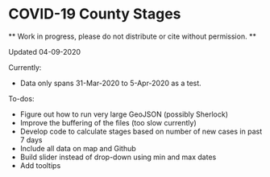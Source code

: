 # COVID-19 County Stages

** Work in progress, please do not distribute or cite without permission. **

Updated 04-09-2020

Currently:
* Data only spans 31-Mar-2020 to 5-Apr-2020 as a test.

To-dos:
* Figure out how to run very large GeoJSON (possibly Sherlock)
* Improve the buffering of the files (too slow currently)
* Develop code to calculate stages based on number of new cases in past 7 days
* Include all data on map and Github
* Build slider instead of drop-down using min and max dates
* Add tooltips
